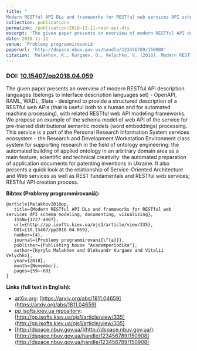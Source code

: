 ```yaml
---
title: "
Modern RESTful API DLs and frameworks for RESTful web services API schema modeling, documenting, visualizing"
collection: publications
permalink: /publication/2018-12-11-rest-api-dls
excerpt: 'The given paper presents an overview of modern RESTful API description languages (belongs to interface description languages set) - OpenAPI, RAML, WADL, Slate - designed to provide a structured description of a RESTful web APIs (that is useful both to a human and for automated machine processing), with related RESTful web API modeling frameworks. We propose an example of the schema model of web API of the service for pre-trained distributional semantic models (word embeddings) processing. This service is a part of the Personal Research Information System services ecosystem - the Research and Development Workstation Environment class system for supporting research in the field of ontology engineering: the automated building of applied ontology in an arbitrary domain area as a main feature; scientific and technical creativity: the automated preparation of application documents for patenting inventions in Ukraine. It also presents a quick look at the relationship of Service-Oriented Architecture and Web services as well as REST fundamentals and RESTful web services; RESTful API creation process.'
date: 2018-11-12
venue: 'Problemy programmirovaniâ'
paperurl: 'http://dspace.nbuv.gov.ua/handle/123456789/150908'
citation: 'Malakhov, K., Kurgaev, O., Velychko, V. (2018). Modern RESTful API DLs and frameworks for RESTful web services API schema modeling, documenting, visualizing. <i>Problemy programmirovaniâ, 4</i>, 59–68. DOI: 10.15407/pp2018.04.059'
---
```


### DOI: [10.15407/pp2018.04.059](https://doi.org/10.15407/pp2018.04.059)

The given paper presents an overview of modern RESTful API description languages (belongs to interface description languages set) - OpenAPI, RAML, WADL, Slate - designed to provide a structured description of a RESTful web APIs (that is useful both to a human and for automated machine processing), with related RESTful web API modeling frameworks. We propose an example of the schema model of web API of the service for pre-trained distributional semantic models (word embeddings) processing. This service is a part of the Personal Research Information System services ecosystem - the Research and Development Workstation Environment class system for supporting research in the field of ontology engineering: the automated building of applied ontology in an arbitrary domain area as a main feature; scientific and technical creativity: the automated preparation of application documents for patenting inventions in Ukraine. It also presents a quick look at the relationship of Service-Oriented Architecture and Web services as well as REST fundamentals and RESTful web services; RESTful API creation process.

**Bibtex (Problemy programmirovaniâ):**
```
@article{Malakhov2018pp,
   title={Modern RESTful API DLs and frameworks for RESTful web services API schema modeling, documenting, visualizing},
   ISSN={1727-4907},
   url={http://pp.isofts.kiev.ua/ojs1/article/view/335},
   DOI={10.15407/pp2018.04.059},
   number={4},
   journal={Problemy programmirovani{\^{a}}},
   publisher={Publishing house "Academperiodika"},
   author={Kyrylo Malakhov and Oleksandr Kurgaev and Vitalii Velychko},
   year={2018},
   month={November},
   pages={59–-68}
}
```

**Links (full text in English):**
* [arXiv.org](https://arxiv.org/a/0000-0003-3223-9844): [https://arxiv.org/abs/1811.04659](https://arxiv.org/abs/1811.04659)
* [pp.isofts.kiev.ua repository](http://pp.isofts.kiev.ua): [http://pp.isofts.kiev.ua/ojs1/article/view/335](http://pp.isofts.kiev.ua/ojs1/article/view/335)
* [http://dspace.nbuv.gov.ua/](http://dspace.nbuv.gov.ua/): [http://dspace.nbuv.gov.ua/handle/123456789/150908](http://dspace.nbuv.gov.ua/handle/123456789/150908)